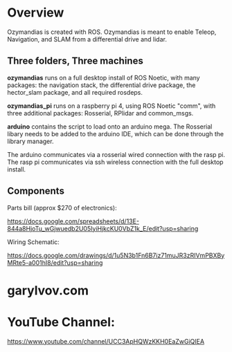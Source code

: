 # Overview

Ozymandias is created with ROS. Ozymandias is meant to enable Teleop, Navigation, and SLAM from a differential drive and lidar.

## Three folders, Three machines
**ozymandias** runs on a full desktop install of ROS Noetic, with many packages: the navigation stack, the differential drive package, the hector_slam package, and all required rosdeps.

**ozymandias_pi** runs on a raspberry pi 4, using ROS Noetic "comm", with three additional packages: Rosserial, RPlidar and common_msgs.

**arduino** contains the script to load onto an arduino mega. The Rosserial libary needs to be added to the arduino IDE, which can be done through the library manager.

The arduino communicates via a rosserial wired connection with the rasp pi. The rasp pi communicates via ssh wireless connection with the full desktop install.

## Components

Parts bill (approx $270 of electronics):

https://docs.google.com/spreadsheets/d/13E-844a8HjoTu_wGjwuedb2U05IyiHjkcKU0VbZ1k_E/edit?usp=sharing

Wiring Schematic:

https://docs.google.com/drawings/d/1u5N3b1Fn6B7iz71muJR3zRIVmPBXByMRte5-a001hI8/edit?usp=sharing

# garylvov.com
# YouTube Channel:
https://www.youtube.com/channel/UCC3ApHQWzKKH0EaZwGiQIEA
